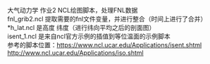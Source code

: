 大气动力学 作业2 NCL绘图脚本，处理FNL数据<br>
fnl_grib2.ncl 提取需要的fnl文件变量，并进行整合（时间上进行了合并）<br>
*h_lat.ncl 是高度 纬度（进行纬向平均之后的剖面图）<br>
isent_1.ncl 是来自ncl官方示例的插值到等位温面的示例脚本<br>
    参考的脚本位置：https://www.ncl.ucar.edu/Applications/isent.shtml<br>
    http://www.ncl.ucar.edu/Applications/iso.shtml<br>
    

